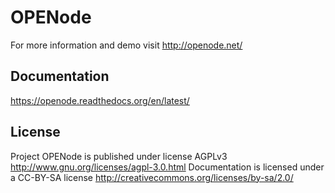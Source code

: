 OPENode
=======

For more information and demo visit http://openode.net/

Documentation
-------------

https://openode.readthedocs.org/en/latest/

License
-------
Project OPENode is published under license AGPLv3 <http://www.gnu.org/licenses/agpl-3.0.html>
Documentation is licensed under a CC-BY-SA license <http://creativecommons.org/licenses/by-sa/2.0/>
